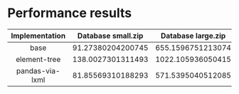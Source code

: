 
Performance results
===================

|Implementation|Database small.zip|Database large.zip|Database medium.zip|
| :---: | :---: | :---: | :---: |
|base|91.27380204200745|655.1596751213074|375.6561770439148|
|element-tree|138.0027301311493|1022.105936050415|547.5252857208252|
|pandas-via-lxml|81.85569310188293|571.5395040512085|344.7053208351135|
